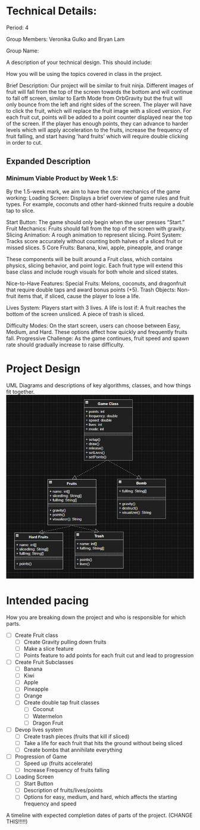 
# Technical Details:

Period: 4

Group Members: Veronika Gulko and Bryan Lam

Group Name: 

A description of your technical design. This should include: 
   
How you will be using the topics covered in class in the project.

Brief Description: Our project will be similar to fruit ninja. Different images of fruit will fall from the top of the screen towards the bottom and will continue to fall off screen, similar to Earth Mode from OrbGravity but the fruit will only bounce from the left and right sides of the screen. The player will have to click the fruit, which will replace the fruit image with a sliced version. For each fruit cut, points will be added to a point counter displayed near the top of the screen. If the player has enough points, they can advance to harder levels which will apply acceleration to the fruits, increase the frequency of fruit falling, and start having 'hard fruits' which will require double clicking in order to cut.

## Expanded Description
### Minimum Viable Product by Week 1.5:
By the 1.5-week mark, we aim to have the core mechanics of the game working:
Loading Screen: Displays a brief overview of game rules and fruit types. For example, coconuts and other hard-skinned fruits require a double tap to slice.

Start Button: The game should only begin when the user presses “Start.”
Fruit Mechanics: Fruits should fall from the top of the screen with gravity.
Slicing Animation: A rough animation to represent slicing.
Point System: Tracks score accurately without counting both halves of a sliced fruit or missed slices.
5 Core Fruits: Banana, kiwi, apple, pineapple, and orange

These components will be built around a Fruit class, which contains physics, slicing behavior, and point logic. Each fruit type will extend this base class and include rough visuals for both whole and sliced states.

Nice-to-Have Features:
Special Fruits: Melons, coconuts, and dragonfruit that require double taps and award bonus points (+5).
Trash Objects: Non-fruit items that, if sliced, cause the player to lose a life.

Lives System: Players start with 3 lives. A life is lost if:
A fruit reaches the bottom of the screen unsliced.
A piece of trash is sliced.

Difficulty Modes: On the start screen, users can choose between Easy, Medium, and Hard. These options affect how quickly and frequently fruits fall.
Progressive Challenge: As the game continues, fruit speed and spawn rate should gradually increase to raise difficulty.

     
# Project Design

UML Diagrams and descriptions of key algorithms, classes, and how things fit together.
![UML diagram](UML.png?raw=true "uml" )

    
# Intended pacing

How you are breaking down the project and who is responsible for which parts.

- [ ] Create Fruit class
   - [ ] Create Gravity pulling down fruits
   - [ ] Make a slice feature
   - [ ] Points feature to add points for each fruit cut and lead to progression
- [ ] Create Fruit Subclasses
    - [ ] Banana
    - [ ] Kiwi
    - [ ] Apple
    - [ ] Pineapple
    - [ ] Orange
    - [ ] Create double tap fruit classes
        - [ ] Coconut
        - [ ] Watermelon
        - [ ] Dragon Fruit
- [ ] Devop lives system
    - [ ] Create trash pieces (fruits that kill if sliced)
    - [ ] Take a life for each fruit that hits the ground without being sliced
    - [ ] Create bombs that annihilate everything
- [ ] Progression of Game
    - [ ] Speed up (fruits accelerate)
    - [ ] Increase Frequency of fruits falling
- [ ] Loading Screen
    - [ ] Start Button
    - [ ] Description of fruits/lives/points
    - [ ] Options for easy, medium, and hard, which affects the starting frequency and speed

A timeline with expected completion dates of parts of the project. (CHANGE THIS!!!!!)

